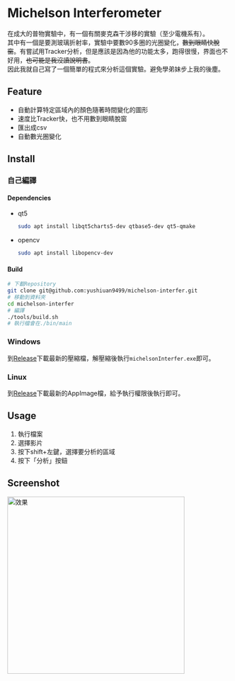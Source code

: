 # Michelson Interferometer
在成大的普物實驗中，有一個有關麥克森干涉移的實驗（至少電機系有）。  
其中有一個是要測玻璃折射率，實驗中要數90多圈的光圈變化，~~數到眼睛快脫窗~~。有嘗試用Tracker分析，但是應該是因為他的功能太多，跑得很慢，界面也不好用，~~也可能是我沒讀說明書~~。  
因此我就自己寫了一個簡單的程式來分析這個實驗。避免學弟妹步上我的後塵。
## Feature
- 自動計算特定區域內的顏色隨著時間變化的圖形
- 速度比Tracker快，也不用數到眼睛脫窗
- 匯出成csv
- 自動數光圈變化
## Install
### 自己編譯
#### Dependencies
- qt5
  ```bash
  sudo apt install libqt5charts5-dev qtbase5-dev qt5-qmake
  ```
- opencv
  ```bash
  sudo apt install libopencv-dev
  ```
#### Build
  ```bash
  # 下載Repository
  git clone git@github.com:yushiuan9499/michelson-interfer.git
  # 移動到資料夾
  cd michelson-interfer
  # 編譯
  ./tools/build.sh
  # 執行檔會在./bin/main
  ```
### Windows
到[Release](https://github.com/yushiuan9499/michelson-interfer/releases/)下載最新的壓縮檔，解壓縮後執行`michelsonInterfer.exe`即可。
### Linux
到[Release](https://github.com/yushiuan9499/michelson-interfer/releases/)下載最新的AppImage檔，給予執行權限後執行即可。
## Usage
1. 執行檔案
2. 選擇影片
3. 按下shift+左鍵，選擇要分析的區域
4. 按下「分析」按鈕
## Screenshot
<img src="./asset/main.png" alt="效果" width="400"/>

